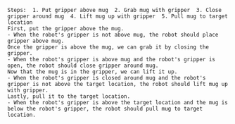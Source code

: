
    Steps:  1. Put gripper above mug  2. Grab mug with gripper  3. Close gripper around mug  4. Lift mug up with gripper  5. Pull mug to target location
    First, put the gripper above the mug.
    - When the robot's gripper is not above mug, the robot should place gripper above mug.
    Once the gripper is above the mug, we can grab it by closing the gripper.
    - When the robot's gripper is above mug and the robot's gripper is open, the robot should close gripper around mug.
    Now that the mug is in the gripper, we can lift it up.
    - When the robot's gripper is closed around mug and the robot's gripper is not above the target location, the robot should lift mug up with gripper.
    Lastly, pull it to the target location.
    - When the robot's gripper is above the target location and the mug is below the robot's gripper, the robot should pull mug to target location.